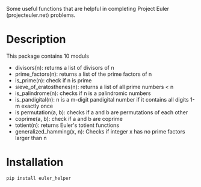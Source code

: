 Some useful functions that are helpful in completing Project Euler (projecteuler.net) problems.

# Description

This package contains 10 moduls
* divisors(n): returns a list of divisors of n
* prime_factors(n): returns a list of the prime factors of n
* is_prime(n): check if n is prime
* sieve_of_eratosthenes(n): returns a list of all prime numbers < n
* is_palindrome(n): checks if n is a palindromic numbers
* is_pandigital(n): n is a m-digit pandigital number if it contains all digits 1-m exactly once
* is permutation(a, b): checks if a and b are permutations of each other
* coprime(a, b): check if a and b are coprime
* totient(n): returns Euler's totient functions
* generalized_hamming(x, n): Checks if integer x has no prime factors larger than n

# Installation

```bash
pip install euler_helper
```